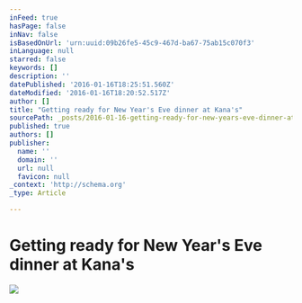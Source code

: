 ```yaml
---
inFeed: true
hasPage: false
inNav: false
isBasedOnUrl: 'urn:uuid:09b26fe5-45c9-467d-ba67-75ab15c070f3'
inLanguage: null
starred: false
keywords: []
description: ''
datePublished: '2016-01-16T18:25:51.560Z'
dateModified: '2016-01-16T18:20:52.517Z'
author: []
title: "Getting ready for New Year's Eve dinner at Kana's"
sourcePath: _posts/2016-01-16-getting-ready-for-new-years-eve-dinner-at-kanas.md
published: true
authors: []
publisher:
  name: ''
  domain: ''
  url: null
  favicon: null
_context: 'http://schema.org'
_type: Article

---
```

# Getting ready for New Year's Eve dinner at Kana's
![](https://the-grid-user-content.s3-us-west-2.amazonaws.com/396e0a26-f96e-4ab8-a30b-0bf2754dec16.png)